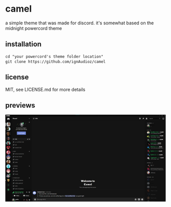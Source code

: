# camel
a simple theme that was made for discord.
it's somewhat based on the midnight powercord theme

## installation

```shell
cd "your powercord's theme folder location"
git clone https://github.com/ignAudioz/camel 
```

## license

MIT, see LICENSE.md for more details

## previews

![preview](./previews/preview2.png)
